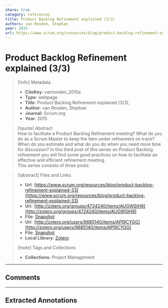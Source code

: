 ```yaml
---  
share: true  
category: references  
title: Product Backlog Refinement explained (3/3)  
authors: van Rooden, Stephan  
year: 2015  
url: https://www.scrum.org/resources/blog/product-backlog-refinement-explained-33  
---  
```

  
# Product Backlog Refinement explained (3/3)  
  
> [!info] Metadata  
> - **CiteKey**: vanrooden_2015a  
> - **Type**: webpage  
> - **Title**: Product Backlog Refinement explained (3/3),   
> - **Author**: van Rooden, Stephan  
> - **Journal**: Scrum.org   
> - **Year**: 2015   
  
> [!quote] Abstract  
> How to facilitate a Product Backlog Refinement meeting? What do you do as a Scrum Master to keep the item under refinement on track? When do you estimate and what do you do when you need more time for discussion? In this third post of this series on Product Backlog refinement you will find some good practices on how to facilitate an effective and efficient refinement meeting.  
> This series consists of three posts:  
  
> [!abstract] Files and Links  
> - **Url**: [https://www.scrum.org/resources/blog/product-backlog-refinement-explained-33](https://www.scrum.org/resources/blog/product-backlog-refinement-explained-33)  
> - **Uri**: [http://zotero.org/groups/4724240/items/AUGWSIH9](http://zotero.org/groups/4724240/items/AUGWSIH9)  
> - **File**: [Snapshot](file:///Users/jan/Zotero/storage/XNRPEPVU/product-backlog-refinement-explained-33.html)  
> - **Uri**: [http://zotero.org/users/9685140/items/API9CYGG](http://zotero.org/users/9685140/items/API9CYGG)  
> - **File**: [Snapshot](file:///Users/jan/Zotero/storage/BHG3X3DT/product-backlog-refinement-explained-33.html)  
> - **Local Library**: [Zotero]((zotero://select/library/items/API9CYGG))  
  
> [!note] Tags and Collections  
> - **Collections**: Project Management  
  
----  
  
## Comments  
  
  
  
----  
  
## Extracted Annotations  
  
